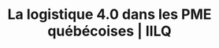 ---
title: "La logistique 4.0 dans les PME québécoises | IILQ"
description: "Nous présenterons le concept d'usine 4.0 et nous expliquerons pourquoi la logistique avancée dite 4.0 sera au cœur des enjeux de productivité et de rentabilité des entreprises. Nous voulons entreprendre avec vous une démarche de réflexion ou encore de passer à l'action."
draft: false
layout: conferences
image: /img/conference-logistic.jpg
titre: Conférence
blocks:
  - text: >-
      Dans le cadre de cette conférence, nous allons présenter le concept d’usine 4.0 et les changements technologiques et organisationnels que cela implique. Nous allons aussi aborder la progression du commerce électronique et les impacts de plus en plus importants de ce phénomène sur les distributeurs, les commerces de détail et aussi sur les entreprises manufacturières du Québec. De même, nous expliquerons pourquoi la logistique avancée (4.0) va être au cœur des enjeux de productivité et de rentabilité des entreprises. Une partie de la présentation portera sur la situation des entreprises, comment sont gérées les fonctions logistiques et quelles sont les technologies les plus couramment utilisées. Puis, le cheminement vers l’adoption de ces technologies sera présenté à l’auditoire. Devenir une entreprise 4.0 est une question de faire les choses par étape en tenant compte de la situation de son entreprise. Nous exposerons plusieurs exemples d’entreprises qui ont pris ce virage et qui cheminent progressivement dans cette démarche. Enfin, nous verrons que toutes ces nouvelles technologies exigent de plus en plus de transparence au sein d’une chaîne de valeur afin de satisfaire aux exigences grandissantes des clients, des consommateurs.
            

      Pour la suite, nous proposerons plusieurs avenues permettant aux entreprises d’entreprendre une démarche de réflexion ou de passer à l’action.
  - text: >-
      Cette conférence sera gratuite et offerte sous forme de déjeuner-causerie où les gens seront conviés pour 7h30 afin de pouvoir les libérer pour 8h45.  Si vous êtes intéressés à faire bénéficier de cette conférence aux membres de votre organisation, contactez-nous et il nous fera un plaisir de l’organiser avec vous.
      

      **Vous désirez vous inscrire à cette conférence ?**
---